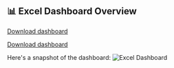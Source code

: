 ## 📊 Excel Dashboard Overview

[Download dashboard](./My_Excel_Project.xlsx)

[Download dashboard](./My_Excel_Project.xlsx)

Here's a snapshot of the dashboard:
![Excel Dashboard](Screenshot_Excel.png)
